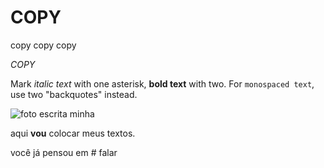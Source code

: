 # COPY
copy copy copy

*COPY*

Mark *italic text* with one asterisk, **bold text** with two.
For ``monospaced text``, use two "backquotes" instead.


![foto escrita minha](https://miro.medium.com/max/700/1*hVR5oeGoDfPlQw4mjfP3gA.jpeg)

aqui **vou** colocar meus textos.

você já pensou em # falar

